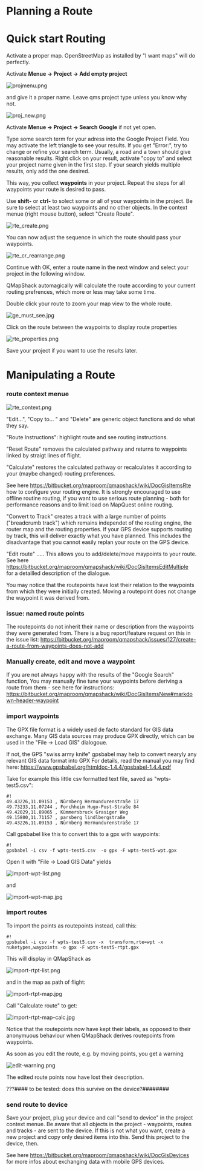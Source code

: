 # Planning a Route #
# Quick start Routing #

Activate a proper map. OpenStreetMap as installed by "I want maps" will do perfectly.

Activate **Menue -> Project -> Add empty project**  

![projmenu.png](https://bitbucket.org/repo/L5qerE/images/1188753088-projmenu.png)

and give it a proper name. Leave qms project type unless you know why not.

![proj_new.png](https://bitbucket.org/repo/L5qerE/images/2189981266-proj_new.png)

Activate **Menue -> Project -> Search Google** if not yet open.

Type some search term for your adress into the Google Project Field. You may activate the left triangle to see your results. If you get "Error:", try to change or refine your search term. Usually, a road and a town should give reasonable results. Right click on your result, activate "copy to" and select your project name given in the first step. If your search yields multiple results, only add the one desired.

This way, you collect **waypoints** in your project.
Repeat the steps for all waypoints your route is desired to pass.

Use **shift-<click>** or **ctrl-<click>** to solect some or all of your waypoints in the project. Be sure to select at least two waypoints and no other objects.
In the context menue (right mouse button), select "Create Route". 

![rte_create.png](https://bitbucket.org/repo/L5qerE/images/541772100-rte_create.png)

You can now adjust the sequence in which the route should pass your waypoints.

![rte_cr_rearrange.png](https://bitbucket.org/repo/L5qerE/images/3043379165-rte_cr_rearrange.png)

Continue with OK, enter a route name in the next window and select your project in the following window.

QMapShack automagically will calculate the route according to your current routing prefrences, which more or less may take some time.

Double click your route to zoom your map view to the whole route.

![ge_must_see.jpg](https://bitbucket.org/repo/L5qerE/images/2544969820-ge_must_see.jpg)

Click on the route between the waypoints to display route properties

![rte_properties.png](https://bitbucket.org/repo/L5qerE/images/866504795-rte_properties.png)

Save your project if you want to use the results later.

# Manipulating a Route #

### route context menue ###

![rte_context.png](https://bitbucket.org/repo/L5qerE/images/3754465212-rte_context.png)

"Edit...", "Copy to... " and "Delete" are generic object functions and do what they say.

"Route Instructions": highlight route and see routing instructions.

"Reset Route" removes the calculated pathway and returns to waypoints linked by straigt lines of flight.

"Calculate" restores the calculated pathway or recalculates it according to your (maybe changed) routing preferences.

See here
https://bitbucket.org/maproom/qmapshack/wiki/DocGisItemsRte
how to configure your routing engine. It is strongly encouraged to use offline routine routing, if you want to use serious route planning - both for performance reasons and to limit load on MapQuest online routing.


"Convert to Track" creates a track with a large number of points ("breadcrumb track") which remains independet of the routing engine, the router map and the routing properties. If your GPS device supports routing by track, this will deliver exactly what you have planned. This includes the disadvantage that you cannot easily replan your route on the GPS device.

"Edit route" .....
This allows you to add/delete/move maypoints to your route. See here
https://bitbucket.org/maproom/qmapshack/wiki/DocGisItemsEditMultiple
for a detailled description of the dialogue.

You may notice that the routepoints have lost their relation to the waypoints from which they were initially created. Moving a routepoint does not change the waypoint it was derived from.

### issue: named route points ###

The routepoints do not inherit their name or description from the waypoints they were generated from.
There is a bug report/feature request on this in the issue list:
https://bitbucket.org/maproom/qmapshack/issues/127/create-a-route-from-waypoints-does-not-add

### Manually create, edit and move a waypoint ###

If you are not always happy with the results of the "Google Search" function, You may manually fine tune your waypoints before deriving a route from them - see here for instructions:
https://bitbucket.org/maproom/qmapshack/wiki/DocGisItemsNew#markdown-header-waypoint

### import waypoints ###

The GPX file format is a widely used de facto standard for GIS data exchange. Many GIS data sources may produce GPX directly, which can be used in the "File -> Load GIS" dialogoue.

If not, the GPS "swiss army knife" gpsbabel may help to convert nearyly any relevant GIS data format into GPX
For details, read the manual you may find here: https://www.gpsbabel.org/htmldoc-1.4.4/gpsbabel-1.4.4.pdf

Take for example this little csv formatted text file, saved as "wpts-test5.csv":


```
#!
49.43226,11.09153 , Nürnberg Hermundurenstraße 17
49.73233,11.07244 , Forchheim Hugo-Post-Straße 84
49.42029,11.89065 , Kümmersbruck Grasiger Weg
49.15800,11.71157 , parsberg lindlbergstraße
49.43226,11.09153 , Nürnberg Hermundurenstraße 17
```

Call gpsbabel like this to convert this to a gpx with waypoints:
```
#!
gpsbabel -i csv -f wpts-test5.csv  -o gpx -F wpts-test5-wpt.gpx
```
Open it with "File -> Load GIS Data" yields 

![import-wpt-list.png](https://bitbucket.org/repo/L5qerE/images/995727279-import-wpt-list.png)

and

![import-wpt-map.jpg](https://bitbucket.org/repo/L5qerE/images/3896244447-import-wpt-map.jpg)

### import routes ###

To import the points as routepoints instead, call this:

```
#!
gpsbabel -i csv -f wpts-test5.csv -x  transform,rte=wpt -x nuketypes,waypoints -o gpx -F wpts-test5-rtpt.gpx
```

This will display in QMapShack as

![import-rtpt-list.png](https://bitbucket.org/repo/L5qerE/images/2542930625-import-rtpt-list.png)

and in the map as path of flight:

![import-rtpt-map.jpg](https://bitbucket.org/repo/L5qerE/images/1051625912-import-rtpt-map.jpg)

Call "Calculate route" to get:

![import-rtpt-map-calc.jpg](https://bitbucket.org/repo/L5qerE/images/1950590911-import-rtpt-map-calc.jpg)

Notice that the routepoints now have kept their labels, as opposed to their anonymuous behaviour when QMapShack derives routepoints from waypoints.

As soon as you edit the route, e.g. by moving points, you get a warning 

![edit-warning.png](https://bitbucket.org/repo/L5qerE/images/2327772757-edit-warning.png)

The edited route points now have lost their description.

???#### to be tested: does this survive on the device?########


### send route to device ###

Save your project, plug your device and call "send to device" in the project context menue. Be aware that all objects in the project - waypoints, routes and tracks - are sent to the device. If this is not what you want, create a new project and copy only desired items into this. Send this project to the device, then.

See here
https://bitbucket.org/maproom/qmapshack/wiki/DocGisDevices
for more infos about exchanging data with mobile GPS devices.